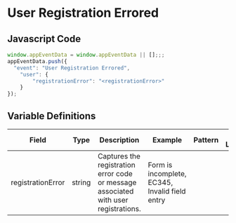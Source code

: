 # User Registration Errored

### 

## Javascript Code
```js
window.appEventData = window.appEventData || [];;;
appEventData.push({
  "event": "User Registration Errored",
    "user": {
        "registrationError": "<registrationError>"
    }
});
```

## Variable Definitions

|Field|Type|Description|Example|Pattern|Min Length|Max Length|Minimum|Maximum|Multiple Of|
| --- | --- | --- | --- | --- | --- | --- | --- | --- | --- |
|registrationError|string|Captures the registration error code or message associated with user registrations.|Form is incomplete, EC345, Invalid field entry|||||||




